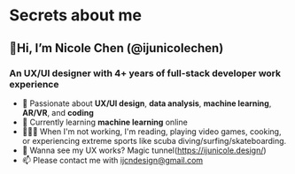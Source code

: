 # Secrets about me
## 👋Hi, I’m Nicole Chen (@ijunicolechen)
### An UX/UI designer with 4+ years of full-stack developer work experience

- 👀 Passionate about **UX/UI design**, **data analysis**, **machine learning**, **AR/VR**, and **coding**
- 🌱 Currently learning **machine learning** online
- 🏄🏻‍♀️ When I'm not working, I'm reading, playing video games, cooking, or experiencing extreme sports like scuba diving/surfing/skateboarding.
- 💼 Wanna see my UX works? Magic tunnel(https://ijunicole.design/)
- 📫 Please contact me with ijcndesign@gmail.com

<!---
ijunicolechen/ijunicolechen is a ✨ special ✨ repository because its `README.md` (this file) appears on your GitHub profile.
You can click the Preview link to take a look at your changes.
--->
